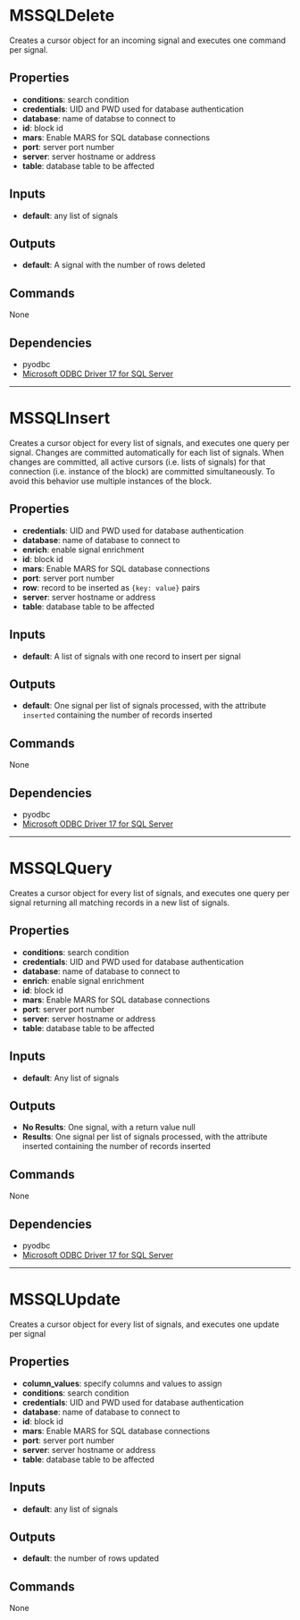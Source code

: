 MSSQLDelete
===========
Creates a cursor object for an incoming signal and executes one command per signal.

Properties
----------
- **conditions**: search condition
- **credentials**: UID and PWD used for database authentication
- **database**: name of databse to connect to
- **id**: block id
- **mars**: Enable MARS for SQL database connections
- **port**: server port number
- **server**: server hostname or address
- **table**: database table to be affected

Inputs
------
- **default**: any list of signals

Outputs
-------
- **default**: A signal with the number of rows deleted

Commands
--------
None

Dependencies
------------
- pyodbc
- [Microsoft ODBC Driver 17 for SQL Server](https://www.microsoft.com/en-us/download/details.aspx?id=56567)

***

MSSQLInsert
===========
Creates a cursor object for every list of signals, and executes one query per signal. Changes are committed automatically for each list of signals. When changes are committed, all active cursors (i.e. lists of signals) for that connection (i.e. instance of the block) are committed simultaneously. To avoid this behavior use multiple instances of the block.

Properties
----------
- **credentials**: UID and PWD used for database authentication
- **database**: name of database to connect to
- **enrich**: enable signal enrichment
- **id**: block id
- **mars**: Enable MARS for SQL database connections
- **port**: server port number
- **row**: record to be inserted as `{key: value}` pairs
- **server**: server hostname or address
- **table**: database table to be affected

Inputs
------
- **default**: A list of signals with one record to insert per signal

Outputs
-------
- **default**: One signal per list of signals processed, with the attribute `inserted` containing the number of records inserted

Commands
--------
None

Dependencies
------------
- pyodbc
- [Microsoft ODBC Driver 17 for SQL Server](https://www.microsoft.com/en-us/download/details.aspx?id=56567)

***

MSSQLQuery
==========
Creates a cursor object for every list of signals, and executes one query per signal returning all matching records in a new list of signals.

Properties
----------
- **conditions**: search condition
- **credentials**: UID and PWD used for database authentication
- **database**: name of database to connect to
- **enrich**: enable signal enrichment
- **id**: block id
- **mars**: Enable MARS for SQL database connections
- **port**: server port number
- **server**: server hostname or address
- **table**: database table to be affected

Inputs
------
- **default**: Any list of signals

Outputs
-------
- **No Results**: One signal, with a return value null
- **Results**: One signal per list of signals processed, with the attribute inserted containing the number of records inserted 

Commands
--------
None

Dependencies
------------
- pyodbc
- [Microsoft ODBC Driver 17 for SQL Server](https://www.microsoft.com/en-us/download/details.aspx?id=56567)

***

MSSQLUpdate
===========
Creates a cursor object for every list of signals, and executes one update per signal

Properties
----------
- **column_values**: specify columns and values to assign
- **conditions**: search condition
- **credentials**: UID and PWD used for database authentication
- **database**: name of database to connect to
- **id**: block id
- **mars**: Enable MARS for SQL database connections
- **port**: server port number
- **server**: server hostname or address
- **table**: database table to be affected

Inputs
------
- **default**: any list of signals

Outputs
-------
- **default**: the number of rows updated

Commands
--------
None


